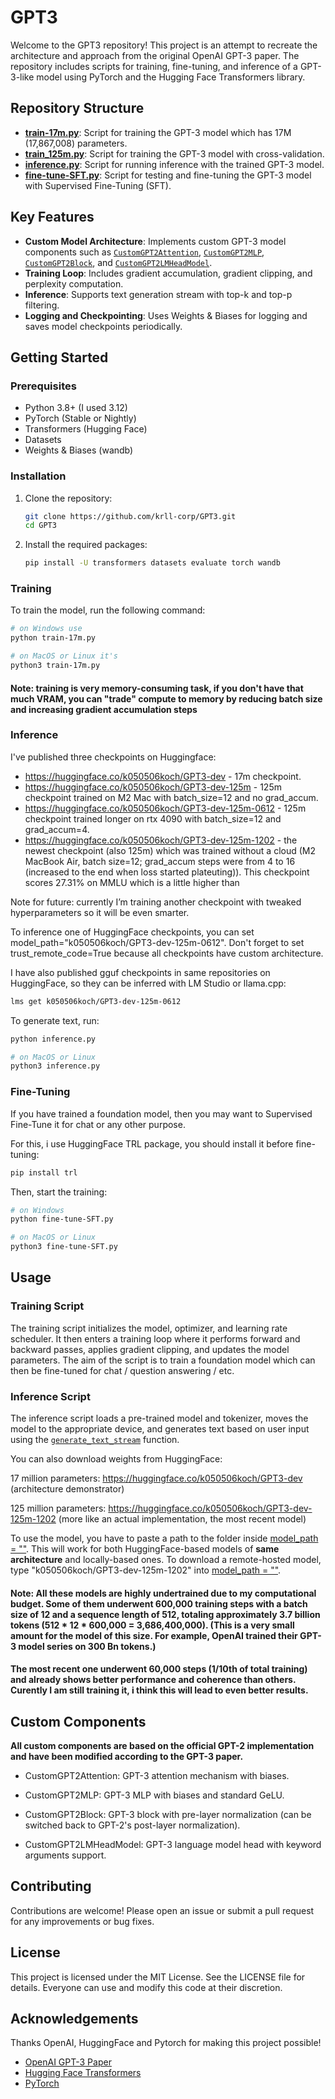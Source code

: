 # GPT3

Welcome to the GPT3 repository! This project is an attempt to recreate the architecture and approach from the original OpenAI GPT-3 paper. The repository includes scripts for training, fine-tuning, and inference of a GPT-3-like model using PyTorch and the Hugging Face Transformers library.

## Repository Structure

- **[train-17m.py](train-17m.py)**: Script for training the GPT-3 model which has 17M (17,867,008) parameters.
- **[train_125m.py](train-125m.py)**: Script for training the GPT-3 model with cross-validation.
- **[inference.py](inference.py)**: Script for running inference with the trained GPT-3 model.
- **[fine-tune-SFT.py](fine-tune-SFT.py)**: Script for testing and fine-tuning the GPT-3 model with Supervised Fine-Tuning (SFT).

## Key Features

- **Custom Model Architecture**: Implements custom GPT-3 model components such as [`CustomGPT2Attention`](train-17m.py#L136), [`CustomGPT2MLP`](train-17m.py#L143), [`CustomGPT2Block`](train-17m.py#L150), and [`CustomGPT2LMHeadModel`](train-17m.py#L235).
- **Training Loop**: Includes gradient accumulation, gradient clipping, and perplexity computation.
- **Inference**: Supports text generation stream with top-k and top-p filtering.
- **Logging and Checkpointing**: Uses Weights & Biases for logging and saves model checkpoints periodically.

## Getting Started

### Prerequisites

- Python 3.8+ (I used 3.12)
- PyTorch (Stable or Nightly)
- Transformers (Hugging Face)
- Datasets
- Weights & Biases (wandb)

### Installation

1. Clone the repository:
    ```sh
    git clone https://github.com/krll-corp/GPT3.git
    cd GPT3
    ```

2. Install the required packages:
    ```sh
    pip install -U transformers datasets evaluate torch wandb
    ```

### Training

To train the model, run the following command:

```sh
# on Windows use
python train-17m.py

# on MacOS or Linux it's 
python3 train-17m.py
```
#### Note: training is very memory-consuming task, if you don't have that much VRAM, you can "trade" compute to memory by reducing batch size and increasing gradient accumulation steps

### Inference

I've published three checkpoints on Huggingface:
- https://huggingface.co/k050506koch/GPT3-dev - 17m checkpoint.
- https://huggingface.co/k050506koch/GPT3-dev-125m - 125m checkpoint trained on M2 Mac with batch_size=12 and no grad_accum.
- https://huggingface.co/k050506koch/GPT3-dev-125m-0612 - 125m checkpoint trained longer on rtx 4090 with batch_size=12 and grad_accum=4.
- https://huggingface.co/k050506koch/GPT3-dev-125m-1202 - the newest checkpoint (also 125m) which was trained without a cloud (M2 MacBook Air, batch size=12; grad_accum steps were from 4 to 16 (increased to the end when loss started plateuting)). This checkpoint scores 27.31% on MMLU which is a little higher than 

Note for future: currently I’m training another checkpoint with tweaked hyperparameters so it will be even smarter.

To inference one of HuggingFace checkpoints, you can set model_path="k050506koch/GPT3-dev-125m-0612". Don't forget to set trust_remote_code=True because all checkpoints have custom architecture.

I have also published gguf checkpoints in same repositories on HuggingFace, so they can be inferred with LM Studio or llama.cpp:

```sh
lms get k050506koch/GPT3-dev-125m-0612
```

To generate text, run:

```sh
python inference.py

# on MacOS or Linux
python3 inference.py
```

### Fine-Tuning

If you have trained a foundation model, then you may want to Supervised Fine-Tune it for chat or any other purpose.

For this, i use HuggingFace TRL package, you should install it before fine-tuning:

```sh
pip install trl
```

Then, start the training:

```sh
# on Windows
python fine-tune-SFT.py

# on MacOS or Linux
python3 fine-tune-SFT.py
```

## Usage

### Training Script

The training script initializes the model, optimizer, and learning rate scheduler. It then enters a training loop where it performs forward and backward passes, applies gradient clipping, and updates the model parameters. The aim of the script is to train a foundation model which can then be fine-tuned for chat / question answering / etc.

### Inference Script

The inference script loads a pre-trained model and tokenizer, moves the model to the appropriate device, and generates text based on user input using the [`generate_text_stream`](inference.py#L246) function.

You can also download weights from HuggingFace:

17 million parameters: https://huggingface.co/k050506koch/GPT3-dev (architecture demonstrator)

125 million parameters: https://huggingface.co/k050506koch/GPT3-dev-125m-1202 (more like an actual implementation, the most recent model)

To use the model, you have to paste a path to the folder inside [model_path = ""](inference.py#L310). This will work for both HuggingFace-based models of **same architecture** and locally-based ones. To download a remote-hosted model, type "k050506koch/GPT3-dev-125m-1202" into [model_path = ""](inference.py#L310).

#### Note: All these models are highly undertrained due to my computational budget. Some of them underwent 600,000 training steps with a batch size of 12 and a sequence length of 512, totaling approximately 3.7 billion tokens (512 * 12 * 600,000 = 3,686,400,000). (This is a very small amount for the model of this size. For example, OpenAI trained their GPT-3 model series on 300 Bn tokens.)

#### The most recent one underwent 60,000 steps (1/10th of total training) and already shows better performance and coherence than others. Curently I am still training it, i think this will lead to even better results.

## Custom Components

**All custom components are based on the official GPT-2 implementation and have been modified according to the GPT-3 paper.**

- CustomGPT2Attention: GPT-3 attention mechanism with biases.

- CustomGPT2MLP: GPT-3 MLP with biases and standard GeLU.

- CustomGPT2Block: GPT-3 block with pre-layer normalization (can be switched back to GPT-2's post-layer normalization).

- CustomGPT2LMHeadModel: GPT-3 language model head with keyword arguments support.

## Contributing

Contributions are welcome! Please open an issue or submit a pull request for any improvements or bug fixes.

## License

This project is licensed under the MIT License. See the LICENSE file for details. Everyone can use and modify this code at their discretion.

## Acknowledgements

Thanks OpenAI, HuggingFace and Pytorch for making this project possible!

- [OpenAI GPT-3 Paper](https://arxiv.org/abs/2005.14165)
- [Hugging Face Transformers](https://github.com/huggingface/transformers)
- [PyTorch](https://pytorch.org/)
